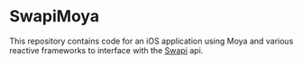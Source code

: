 # SwapiMoya

This repository contains code for an iOS application using Moya and various reactive frameworks to interface with the [Swapi](http://swapi.co/api) api.
